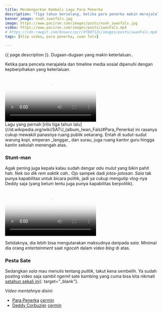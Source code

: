 ```yaml
---
title: Mendengarkan Kembali Lagu Para Penerka
description: "Tiga tahun berselang, ketika para penerka makin merajalela"
banner_image: noah_iwanfals.jpg
image: https://www.paciran.com/images/posts/noah_iwanfals.jpg
video: https://www.paciran.com/images/posts/iwanFals.mp4
# https://cdn.rawgit.com/knoacc/pcr/9f60712c/images/posts/iwanFals.mp4
tags: [klip video, para penerka, iwan fals]

---
```

{{ page.description }}. Dugaan-dugaan yang makin keterlaluan..

Ketika para pencela merajalela dan timeline media sosial dipenuhi dengan kepberpihakan yang keterlaluan.

<!--more-->

<div class="embed-responsive embed-responsive-16by9">
<video class="embed-respomsive-item" poster="{{ page.image }}" controls="controls">
  <source src="{{ page.video }}" type="video/mp4">
<span>your browser does not support the video tag.</span>
</video>
</div>
Lagu yang pernah [rilis tiga tahun lalu](//id.wikipedia.org/wiki/SATU_(album_Iwan_Fals)#Para_Penerka) ini rasanya cukup mewakili panasnya ruang publik sekarang. Entah di sudut-sudut warung kopi, emperan _langgar_ dan surau, juga ruang kantor guru hingga kantin sekolah menengah atas.

### Stunt-man

Agak pening juga kepala kalau sudah dengar _adu mulut_ yang bikin pahit hati. _Nek iso dik rem saktik cah.._ Ojo sampek dadi _jotos-jotosan_. _Saia_ tak punya kapabilitas untuk bicara politik, jadi ya cukup mengutip vlog-nya Deddy saja (yang belum tentu juga punya kapabilitas berpolitik).

<div class="embed-responsive embed-responsive-16by9">
<video class="embed-respomsive-item" poster="https://i0.wp.com/cdn2.tstatic.net/medan/foto/bank/images/stuntman-jokowi-dan-deddy-corbuzier_20180821_100653.jpg" controls="controls">
  <source src="https://www.paciran.com/images/posts/dedi.mp4" type="video/mp4">
<span>your browser does not support the video tag.</span>
</video>
</div>

Setidaknya, dia lebih bisa mengutarakan maksudnya daripada _saia_. Minimal dia orang _entertainment_ saat _ngoceh_ dalam _video blog_ di atas.

### Pesta Sate

Sedangkan _saia_ mau menulis tentang _pulitik_, takut kena sembelih. Ya sudah posting video saja sambil _ngemil_ sate kambing yang cuma bisa kita nikmati [setahun sekali ini](https://www.bing.com/search?q=pesta+sate+kurban){: target="_blank"}.

_Video mentahnya disini:_
+ [Para Penerka](https://www.paciran.com/images/posts/iwanFals.mp4) [cermin](https://cdn.rawgit.com/knoacc/pcr/9f60712c/images/posts/iwanFals.mp4)
+ [Deddy Corbuzier](https://www.paciran.com/images/posts/dedi.mp4) [cermin](https://cdn.rawgit.com/knoacc/pcr/19a5cbb9/images/posts/dedi.mp4)
